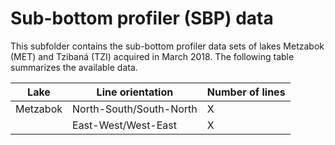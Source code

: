 # Sub-bottom profiler (SBP) data

This subfolder contains the sub-bottom profiler data sets of lakes Metzabok (MET) and Tzibaná (TZI) acquired in March 2018. The following table summarizes the available data.

| Lake | Line orientation | Number of lines |
| --- | --- | --- |
| Metzabok | North-South/South-North | X |
|   | East-West/West-East | X |

